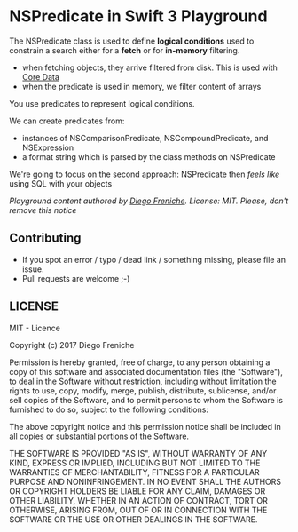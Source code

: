 # NSPredicate in Swift 3 Playground

The NSPredicate class is used to define __logical conditions__ used to constrain a search either for a __fetch__ or for __in-memory__ filtering.

- when fetching objects, they arrive filtered from disk. This is used with [Core Data](https://developer.apple.com/library/mac/documentation/Cocoa/Conceptual/CoreData/cdProgrammingGuide.html)
- when the predicate is used in memory, we filter content of arrays


You use predicates to represent logical conditions.

We can create predicates from:
- instances of NSComparisonPredicate, NSCompoundPredicate, and NSExpression
- a format string which is parsed by the class methods on NSPredicate

We're going to focus on the second approach: NSPredicate then _feels like_ using SQL with your objects
 
 _Playground content authored by [Diego Freniche](https://github.com/dfreniche). License: MIT. Please, don't remove this notice_


## Contributing

- If you spot an error / typo / dead link / something missing, please file an issue.
- Pull requests are welcome ;-)

## LICENSE

MIT - Licence

Copyright (c) 2017 Diego Freniche

Permission is hereby granted, free of charge, to any person obtaining a copy of this software and associated documentation files (the "Software"), to deal in the Software without restriction, including without limitation the rights to use, copy, modify, merge, publish, distribute, sublicense, and/or sell copies of the Software, and to permit persons to whom the Software is furnished to do so, subject to the following conditions:

The above copyright notice and this permission notice shall be included in all copies or substantial portions of the Software.

THE SOFTWARE IS PROVIDED "AS IS", WITHOUT WARRANTY OF ANY KIND, EXPRESS OR IMPLIED, INCLUDING BUT NOT LIMITED TO THE WARRANTIES OF MERCHANTABILITY, FITNESS FOR A PARTICULAR PURPOSE AND NONINFRINGEMENT. IN NO EVENT SHALL THE AUTHORS OR COPYRIGHT HOLDERS BE LIABLE FOR ANY CLAIM, DAMAGES OR OTHER LIABILITY, WHETHER IN AN ACTION OF CONTRACT, TORT OR OTHERWISE, ARISING FROM, OUT OF OR IN CONNECTION WITH THE SOFTWARE OR THE USE OR OTHER DEALINGS IN THE SOFTWARE.
